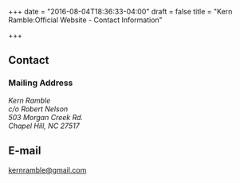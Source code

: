 +++
date = "2016-08-04T18:36:33-04:00"
draft = false
title = "Kern Ramble:Official Website - Contact Information"

+++

<h2>Contact</h2>

<div itemscope itemtype="http://schema.org/Person">
  <div class="col-md-6" itemprop="address" itemscope itemtype="http://schema.org/PostalAddress">
  <h3>Mailing Address</h3>
    <address>
    <div itemprop="address" itemscope itemtype="http://schema.org/PostalAddress">
      <span itemprop="name">
      Kern Ramble <br/>
      c/o Robert Nelson <br/>
      </span>
      <span itemprop="streetAddress">
        503 Morgan Creek Rd. <br/>
      </span>
      <span itemprop="addressLocality">Chapel Hill</span>,
      <span itemprop="addressRegion">NC</span>
      <span itemprop="postalCode">27517</span>
    </div>
    </address>
  </div>

  <div class="col-md-6">
  <h2>E-mail</h2>
    <div>
      <a href="mailto:kernramble@gmail.com" itemprop="email">kernramble@gmail.com</a>
    </div>
  </div>

</div>

